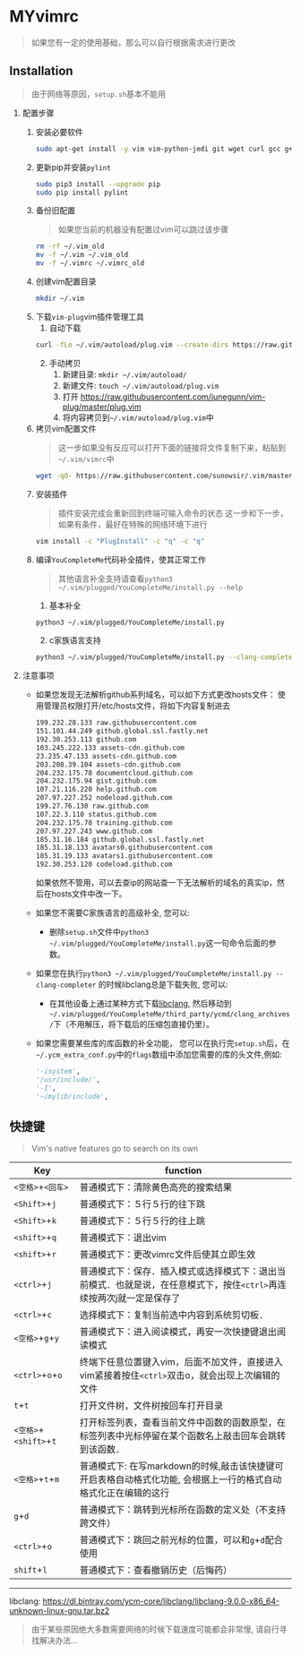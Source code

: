 # MYvimrc
> 如果您有一定的使用基础，那么可以自行根据需求进行更改

## Installation
> 由于网络等原因，`setup.sh`基本不能用

1. 配置步骤
    1. 安装必要软件
        ```bash
        sudo apt-get install -y vim vim-python-jedi git wget curl gcc g++ python-dev python3-dev python3 python3-pip exuberant-ctags cmake clang shellcheck
        ```
    2. 更新pip并安装`pylint`
        ```bash
        sudo pip3 install --upgrade pip
        sudo pip install pylint
        ```
    3. 备份旧配置
        > 如果您当前的机器没有配置过vim可以跳过该步骤
        ```bash
        rm -rf ~/.vim_old
        mv -f ~/.vim ~/.vim_old
        mv -f ~/.vimrc ~/.vimrc_old
        ```
    4. 创建vim配置目录
        ```bash
        mkdir ~/.vim
        ```
    5. 下载`vim-plug`vim插件管理工具
        1. 自动下载
        ```bash
        curl -fLo ~/.vim/autoload/plug.vim --create-dirs https://raw.githubusercontent.com/junegunn/vim-plug/master/plug.vim
        ```
        2. 手动拷贝
            1. 新建目录: `mkdir ~/.vim/autoload/`
            2. 新建文件: `touch ~/.vim/autoload/plug.vim`
            2. 打开 <https://raw.githubusercontent.com/junegunn/vim-plug/master/plug.vim> 
            4. 将内容拷贝到`~/.vim/autoload/plug.vim`中
    6. 拷贝vim配置文件
        > 这一步如果没有反应可以打开下面的链接将文件复制下来，粘贴到`~/.vim/vimrc`中
        ```bash
        wget -qO- https://raw.githubusercontent.com/sunowsir/.vim/master/setup.sh > ~/.vim/vimrc
        ```
    7. 安装插件
        > 插件安装完成会重新回到终端可输入命令的状态
        > 这一步和下一步，如果有条件，最好在特殊的网络环境下进行
        ```bash
        vim install -c "PlugInstall" -c "q" -c "q"
        ```
    8. 编译`YouCompleteMe`代码补全插件，使其正常工作
        > 其他语言补全支持请查看`python3 ~/.vim/plugged/YouCompleteMe/install.py --help`
        1. 基本补全
        ```bash
        python3 ~/.vim/plugged/YouCompleteMe/install.py 
        ```
        2. c家族语言支持
        ```bash
        python3 ~/.vim/plugged/YouCompleteMe/install.py --clang-completer
        ```
2.  注意事项

    * 如果您发现无法解析github系列域名，可以如下方式更改hosts文件：
        使用管理员权限打开/etc/hosts文件，将如下内容复制进去
        ```bash
        199.232.28.133 raw.githubusercontent.com
        151.101.44.249 github.global.ssl.fastly.net 
        192.30.253.113 github.com 
        103.245.222.133 assets-cdn.github.com 
        23.235.47.133 assets-cdn.github.com 
        203.208.39.104 assets-cdn.github.com 
        204.232.175.78 documentcloud.github.com 
        204.232.175.94 gist.github.com 
        107.21.116.220 help.github.com 
        207.97.227.252 nodeload.github.com 
        199.27.76.130 raw.github.com 
        107.22.3.110 status.github.com 
        204.232.175.78 training.github.com 
        207.97.227.243 www.github.com 
        185.31.16.184 github.global.ssl.fastly.net 
        185.31.18.133 avatars0.githubusercontent.com 
        185.31.19.133 avatars1.githubusercontent.com
        192.30.253.120 codeload.github.com
        ```
        如果依然不管用，可以去查ip的网站查一下无法解析的域名的真实ip，然后在hosts文件中改一下。
        
    * 如果您不需要C家族语言的高级补全, 您可以:
        * 删除`setup.sh`文件中`python3 ~/.vim/plugged/YouCompleteMe/install.py`这一句命令后面的参数。
    * 如果您在执行`python3 ~/.vim/plugged/YouCompleteMe/install.py --clang-completer` 的时候libclang总是下载失败, 您可以:
        * 在其他设备上通过某种方式下载[libclang](https://dl.bintray.com/ycm-core/libclang/libclang-9.0.0-x86_64-unknown-linux-gnu.tar.bz2), 
        然后移动到`~/.vim/plugged/YouCompleteMe/third_party/ycmd/clang_archives/`下（不用解压，将下载后的压缩包直接仍里）。
    * 如果您需要某些库的库函数的补全功能，
    您可以在执行完`setup.sh`后，在`~/.ycm_extra_conf.py`中的`flags`数组中添加您需要的库的头文件,例如:
        ```python
        '-isystem', 
        '/usr/include/', 
        '-I', 
        '~/mylib/include', 
        ```

## 快捷键

>   Vim's native features go to search on its own

| Key                    | function                                                                                                                                         |
| ---------------------- | ------------------------------------------------------------                                                                                     |
| `<空格>`+`<回车>`      | 普通模式下：清除黄色高亮的搜索结果                                                                                                               |
| `<Shift>`+`j`          | 普通模式下：５行５行的往下跳                                                                                                                     |
| `<Shift>`+`k`          | 普通模式下：５行５行的往上跳                                                                                                                     |
| `<shift>`+`q`          | 普通模式下：退出vim                                                                                                                              |
| `<shift>`+`r`          | 普通模式下：更改vimrc文件后使其立即生效                                                                                                          |
| `<ctrl>`+`j`           | 普通模式下：保存．插入模式或选择模式下：退出当前模式．也就是说，在任意模式下，按住`<ctrl>`再连续按两次j就一定是保存了                            |
| `<ctrl>`+`c`           | 选择模式下：复制当前选中内容到系统剪切板．                                                                                                       |
| `<空格>`+`g`+`y`       | 普通模式下：进入阅读模式，再安一次快捷键退出阅读模式                                                                                             |
| `<ctrl>`+`o`+`o`       | 终端下任意位置键入vim，后面不加文件，直接进入vim紧接着按住`<ctrl>`双击o，就会出现上次编辑的文件                                                  |
| `t`+`t`                | 打开文件树，文件树按回车打开目录                                                                                                                 |
| `<空格>`+`<shift>`+`t` | 打开标签列表，查看当前文件中函数的函数原型，在标签列表中光标停留在某个函数名上敲击回车会跳转到该函数．                                           |
| `<空格>`+`t`+`m`       | 普通模式下: 在写markdown的时候,敲击该快捷键可开启表格自动格式化功能, 会根据上一行的格式自动格式化正在编辑的这行 |
| `g`+`d`                | 普通模式下：跳转到光标所在函数的定义处（不支持跨文件）                                                                                           |
| `<ctrl>`+`o`           | 普通模式下：跳回之前光标的位置，可以和`g`+`d`配合使用                                                                                            |
| `shift`+`l`            | 普通模式下：查看撤销历史（后悔药）                                                                                                               |



---

libclang: <https://dl.bintray.com/ycm-core/libclang/libclang-9.0.0-x86_64-unknown-linux-gnu.tar.bz2>
> 由于某些原因绝大多数需要网络的时候下载速度可能都会非常慢, 请自行寻找解决办法...


